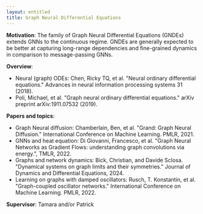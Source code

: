 ```yaml
---
layout: entitled
title: Graph Neural Differential Equations
---
```


**Motivation**:
The family of Graph Neural Differential Equations (GNDEs) extends GNNs to the continuous regime. GNDEs are generally expected to be better at capturing long-range dependencies and fine-grained dynamics in comparison to message-passing GNNs.

**Overview**:
- Neural (graph) ODEs: Chen, Ricky TQ, et al. "Neural ordinary differential equations." Advances in neural information processing systems 31 (2018).
- Poli, Michael, et al. "Graph neural ordinary differential equations." arXiv preprint arXiv:1911.07532 (2019).
 
**Papers and topics**:
- Graph Neural diffusion: Chamberlain, Ben, et al. "Grand: Graph Neural Diffusion." International Conference on Machine Learning. PMLR, 2021.
- GNNs and heat equation: Di Giovanni, Francesco, et al. "Graph Neural Networks as Gradient Flows: understanding graph convolutions via energy.", TMLR, 2022.
- Graphs and network dynamics: Bick, Christian, and Davide Sclosa. "Dynamical systems on graph limits and their symmetries." Journal of Dynamics and Differential Equations, 2024.
- Learning on graphs with damped oscillators: Rusch, T. Konstantin, et al. "Graph-coupled oscillator networks." International Conference on Machine Learning. PMLR, 2022.

**Supervisor**: Tamara and/or Patrick
